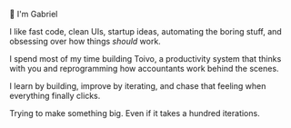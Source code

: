 👋 I'm Gabriel 

I like fast code, clean UIs, startup ideas, automating the boring stuff, and obsessing over how things *should* work.

I spend most of my time building Toivo, a productivity system that thinks with you and reprogramming how accountants work behind the scenes.

I learn by building, improve by iterating, and chase that feeling when everything finally clicks.

Trying to make something big. Even if it takes a hundred iterations.
